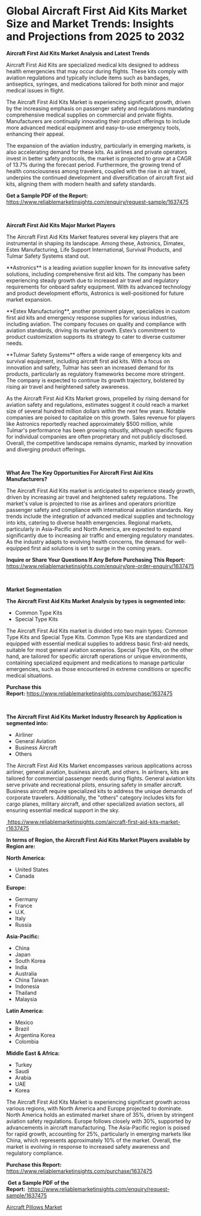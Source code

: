 <p><h1>Global Aircraft First Aid Kits Market Size and Market Trends: Insights and Projections from 2025 to 2032</h1></p><p><strong>Aircraft First Aid Kits Market Analysis and Latest Trends</strong></p>
<p><p>Aircraft First Aid Kits are specialized medical kits designed to address health emergencies that may occur during flights. These kits comply with aviation regulations and typically include items such as bandages, antiseptics, syringes, and medications tailored for both minor and major medical issues in flight. </p><p>The Aircraft First Aid Kits Market is experiencing significant growth, driven by the increasing emphasis on passenger safety and regulations mandating comprehensive medical supplies on commercial and private flights. Manufacturers are continually innovating their product offerings to include more advanced medical equipment and easy-to-use emergency tools, enhancing their appeal. </p><p>The expansion of the aviation industry, particularly in emerging markets, is also accelerating demand for these kits. As airlines and private operators invest in better safety protocols, the market is projected to grow at a CAGR of 13.7% during the forecast period. Furthermore, the growing trend of health consciousness among travelers, coupled with the rise in air travel, underpins the continued development and diversification of aircraft first aid kits, aligning them with modern health and safety standards.</p></p>
<p><strong>Get a Sample PDF of the Report:&nbsp;</strong> <a href="https://www.reliablemarketinsights.com/enquiry/request-sample/1637475?utm_campaign=2214&utm_medium=2&utm_source=Github&utm_content=ia&utm_term=04042025&utm_id=aircraft-first-aid-kits">https://www.reliablemarketinsights.com/enquiry/request-sample/1637475</a></p>
<p>&nbsp;</p>
<p><strong>Aircraft First Aid Kits Major Market Players</strong></p>
<p><p>The Aircraft First Aid Kits Market features several key players that are instrumental in shaping its landscape. Among these, Astronics, Dimatex, Estex Manufacturing, Life Support International, Survival Products, and Tulmar Safety Systems stand out.</p><p>**Astronics** is a leading aviation supplier known for its innovative safety solutions, including comprehensive first aid kits. The company has been experiencing steady growth due to increased air travel and regulatory requirements for onboard safety equipment. With its advanced technology and product development efforts, Astronics is well-positioned for future market expansion.</p><p>**Estex Manufacturing**, another prominent player, specializes in custom first aid kits and emergency response supplies for various industries, including aviation. The company focuses on quality and compliance with aviation standards, driving its market growth. Estex’s commitment to product customization supports its strategy to cater to diverse customer needs.</p><p>**Tulmar Safety Systems** offers a wide range of emergency kits and survival equipment, including aircraft first aid kits. With a focus on innovation and safety, Tulmar has seen an increased demand for its products, particularly as regulatory frameworks become more stringent. The company is expected to continue its growth trajectory, bolstered by rising air travel and heightened safety awareness.</p><p>As the Aircraft First Aid Kits Market grows, propelled by rising demand for aviation safety and regulations, estimates suggest it could reach a market size of several hundred million dollars within the next few years. Notable companies are poised to capitalize on this growth. Sales revenue for players like Astronics reportedly reached approximately $500 million, while Tulmar's performance has been growing robustly, although specific figures for individual companies are often proprietary and not publicly disclosed. Overall, the competitive landscape remains dynamic, marked by innovation and diverging product offerings.</p></p>
<p>&nbsp;</p>
<p><strong>What Are The Key Opportunities For Aircraft First Aid Kits Manufacturers?</strong></p>
<p><p>The Aircraft First Aid Kits market is anticipated to experience steady growth, driven by increasing air travel and heightened safety regulations. The market's value is projected to rise as airlines and operators prioritize passenger safety and compliance with international aviation standards. Key trends include the integration of advanced medical supplies and technology into kits, catering to diverse health emergencies. Regional markets, particularly in Asia-Pacific and North America, are expected to expand significantly due to increasing air traffic and emerging regulatory mandates. As the industry adapts to evolving health concerns, the demand for well-equipped first aid solutions is set to surge in the coming years.</p></p>
<p><strong>Inquire or Share Your Questions If Any Before Purchasing This Report:</strong> <a href="https://www.reliablemarketinsights.com/enquiry/pre-order-enquiry/1637475?utm_campaign=2214&utm_medium=2&utm_source=Github&utm_content=ia&utm_term=04042025&utm_id=aircraft-first-aid-kits">https://www.reliablemarketinsights.com/enquiry/pre-order-enquiry/1637475</a></p>
<p>&nbsp;</p>
<p><strong>Market Segmentation</strong></p>
<p><strong>The Aircraft First Aid Kits Market Analysis by types is segmented into:</strong></p>
<p><ul><li>Common Type Kits</li><li>Special Type Kits</li></ul></p>
<p><p>The Aircraft First Aid Kits market is divided into two main types: Common Type Kits and Special Type Kits. Common Type Kits are standardized and equipped with essential medical supplies to address basic first-aid needs, suitable for most general aviation scenarios. Special Type Kits, on the other hand, are tailored for specific aircraft operations or unique environments, containing specialized equipment and medications to manage particular emergencies, such as those encountered in extreme conditions or specific medical situations.</p></p>
<p><strong>Purchase this Report:&nbsp;</strong><a href="https://www.reliablemarketinsights.com/purchase/1637475?utm_campaign=2214&utm_medium=2&utm_source=Github&utm_content=ia&utm_term=04042025&utm_id=aircraft-first-aid-kits">https://www.reliablemarketinsights.com/purchase/1637475</a></p>
<p>&nbsp;</p>
<p><strong>The Aircraft First Aid Kits Market Industry Research by Application is segmented into:</strong></p>
<p><ul><li>Airliner</li><li>General Aviation</li><li>Business Aircraft</li><li>Others</li></ul></p>
<p><p>The Aircraft First Aid Kits Market encompasses various applications across airliner, general aviation, business aircraft, and others. In airliners, kits are tailored for commercial passenger needs during flights. General aviation kits serve private and recreational pilots, ensuring safety in smaller aircraft. Business aircraft require specialized kits to address the unique demands of corporate travelers. Additionally, the "others" category includes kits for cargo planes, military aircraft, and other specialized aviation sectors, all ensuring essential medical support in the sky.</p></p>
<p><a href="https://www.reliablemarketinsights.com/aircraft-first-aid-kits-market-r1637475?utm_campaign=2214&utm_medium=2&utm_source=Github&utm_content=ia&utm_term=04042025&utm_id=aircraft-first-aid-kits">&nbsp;https://www.reliablemarketinsights.com/aircraft-first-aid-kits-market-r1637475</a></p>
<p><strong>In terms of Region, the Aircraft First Aid Kits Market Players available by Region are:</strong></p>
<p>
    <p> <strong> North America: </strong>
        <ul>
            <li>United States</li>
            <li>Canada</li>
        </ul>
        </p> 
    <p> <strong> Europe: </strong>
        <ul>
            <li>Germany</li>
            <li>France</li>
            <li>U.K.</li>
            <li>Italy</li>
            <li>Russia</li>
        </ul>
        </p> 
    <p> <strong> Asia-Pacific: </strong>
        <ul>
            <li>China</li>
            <li>Japan</li>
            <li>South Korea</li>
            <li>India</li>
            <li>Australia</li>
            <li>China Taiwan</li>
            <li>Indonesia</li>
            <li>Thailand</li>
            <li>Malaysia</li>
        </ul>
        </p> 
    <p> <strong> Latin America: </strong>
        <ul>
            <li>Mexico</li>
            <li>Brazil</li>
            <li>Argentina Korea</li>
            <li>Colombia</li>
        </ul>
        </p> 
    <p> <strong> Middle East & Africa: </strong>
        <ul>
            <li>Turkey</li>
            <li>Saudi</li>
            <li>Arabia</li>
            <li>UAE</li>
            <li>Korea</li>
        </ul>
    </p>
    </p>
<p><p>The Aircraft First Aid Kits Market is experiencing significant growth across various regions, with North America and Europe projected to dominate. North America holds an estimated market share of 35%, driven by stringent aviation safety regulations. Europe follows closely with 30%, supported by advancements in aircraft manufacturing. The Asia-Pacific region is poised for rapid growth, accounting for 25%, particularly in emerging markets like China, which represents approximately 10% of the market. Overall, the market is evolving in response to increased safety awareness and regulatory compliance.</p></p>
<p><strong>Purchase this Report: </strong><a href="https://www.reliablemarketinsights.com/purchase/1637475?utm_campaign=2214&utm_medium=2&utm_source=Github&utm_content=ia&utm_term=04042025&utm_id=aircraft-first-aid-kits">https://www.reliablemarketinsights.com/purchase/1637475</a></p>
<p>&nbsp;<strong>Get a Sample PDF of the Report:&nbsp;&nbsp;</strong><a href="https://www.reliablemarketinsights.com/enquiry/request-sample/1637475?utm_campaign=2214&utm_medium=2&utm_source=Github&utm_content=ia&utm_term=04042025&utm_id=aircraft-first-aid-kits">https://www.reliablemarketinsights.com/enquiry/request-sample/1637475</a></p>
<p><strong></strong></p>
<p><p><a href="https://github.com/mcfred89/Market-Research-Report-List-1/blob/main/aircraft-pillows-market.md?utm_campaign=2214&utm_medium=2&utm_source=Github&utm_content=ia&utm_term=04042025&utm_id=aircraft-first-aid-kits">Aircraft Pillows Market</a></p></p>